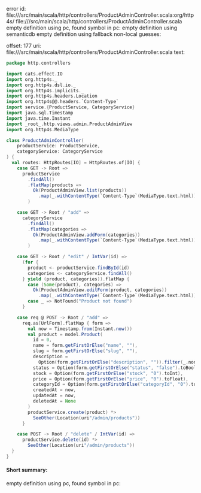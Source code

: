 error id: file://<WORKSPACE>/src/main/scala/http/controllers/ProductAdminController.scala:org/http4s/
file://<WORKSPACE>/src/main/scala/http/controllers/ProductAdminController.scala
empty definition using pc, found symbol in pc: 
empty definition using semanticdb
empty definition using fallback
non-local guesses:

offset: 177
uri: file://<WORKSPACE>/src/main/scala/http/controllers/ProductAdminController.scala
text:
```scala
package http.controllers

import cats.effect.IO
import org.http4s._
import org.http4s.dsl.io._
import org.http4s.implicits._
import org.http4s.headers.Location
import org.http4s@@.headers.`Content-Type`
import service.{ProductService, CategoryService}
import java.sql.Timestamp
import java.time.Instant
import _root_.http.views.admin.ProductAdminView
import org.http4s.MediaType

class ProductAdminController(
    productService: ProductService,
    categoryService: CategoryService
) {
  val routes: HttpRoutes[IO] = HttpRoutes.of[IO] {
    case GET -> Root =>
      productService
        .findAll()
        .flatMap(products =>
          Ok(ProductAdminView.list(products))
            .map(_.withContentType(`Content-Type`(MediaType.text.html)))
        )

    case GET -> Root / "add" =>
      categoryService
        .findAll()
        .flatMap(categories =>
          Ok(ProductAdminView.addForm(categories))
            .map(_.withContentType(`Content-Type`(MediaType.text.html)))
        )

    case GET -> Root / "edit" / IntVar(id) =>
      (for {
        product <- productService.findById(id)
        categories <- categoryService.findAll()
      } yield (product, categories)).flatMap {
        case (Some(product), categories) =>
          Ok(ProductAdminView.editForm(product, categories))
            .map(_.withContentType(`Content-Type`(MediaType.text.html)))
        case _ => NotFound("Product not found")
      }

    case req @ POST -> Root / "add" =>
      req.as[UrlForm].flatMap { form =>
        val now = Timestamp.from(Instant.now())
        val product = model.Product(
          id = 0,
          name = form.getFirstOrElse("name", ""),
          slug = form.getFirstOrElse("slug", ""),
          description =
            Option(form.getFirstOrElse("description", "")).filter(_.nonEmpty),
          status = Option(form.getFirstOrElse("status", "false").toBoolean),
          stock = Option(form.getFirstOrElse("stock", "0").toInt),
          price = Option(form.getFirstOrElse("price", "0").toFloat),
          categoryId = Option(form.getFirstOrElse("categoryId", "0").toInt),
          createdAt = now,
          updatedAt = now,
          deletedAt = None
        )
        productService.create(product) *>
          SeeOther(Location(uri"/admin/products"))
      }

    case POST -> Root / "delete" / IntVar(id) =>
      productService.delete(id) *>
        SeeOther(Location(uri"/admin/products"))
  }
}

```


#### Short summary: 

empty definition using pc, found symbol in pc: 
